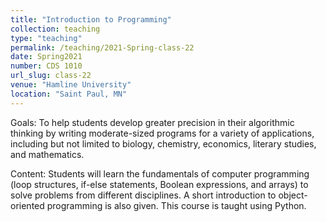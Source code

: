 ```yaml
---
title: "Introduction to Programming"
collection: teaching
type: "teaching"
permalink: /teaching/2021-Spring-class-22
date: Spring2021
number: CDS 1010
url_slug: class-22
venue: "Hamline University"
location: "Saint Paul, MN"
---
```


Goals: To help students develop greater precision in their algorithmic thinking by writing moderate-sized programs for a variety of applications, including but not limited to biology, chemistry,  economics, literary studies, and mathematics.

Content: Students will learn the fundamentals of computer programming (loop structures, if-else statements, Boolean expressions, and arrays) to solve  problems from different disciplines. A short introduction to object-oriented programming is also given. This course is taught using Python.
